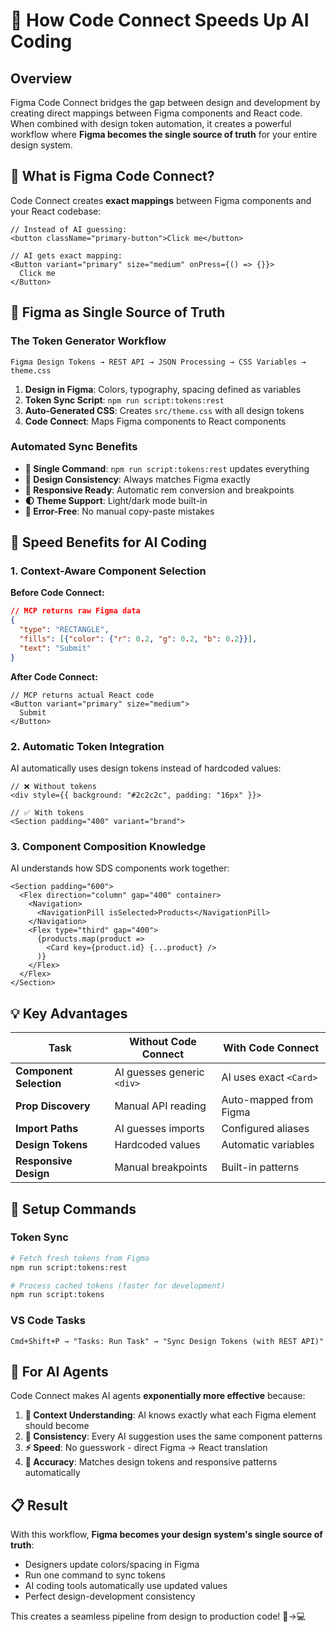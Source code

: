 # 🚀 How Code Connect Speeds Up AI Coding

## Overview

Figma Code Connect bridges the gap between design and development by creating direct mappings between Figma components and React code. When combined with design token automation, it creates a powerful workflow where **Figma becomes the single source of truth** for your entire design system.

## 🔗 What is Figma Code Connect?

Code Connect creates **exact mappings** between Figma components and your React codebase:

```tsx
// Instead of AI guessing:
<button className="primary-button">Click me</button>

// AI gets exact mapping:
<Button variant="primary" size="medium" onPress={() => {}}>
  Click me
</Button>
```

## 🎯 Figma as Single Source of Truth

### The Token Generator Workflow

```mermaid
Figma Design Tokens → REST API → JSON Processing → CSS Variables → theme.css
```

1. **Design in Figma**: Colors, typography, spacing defined as variables
2. **Token Sync Script**: `npm run script:tokens:rest`
3. **Auto-Generated CSS**: Creates `src/theme.css` with all design tokens
4. **Code Connect**: Maps Figma components to React components

### Automated Sync Benefits

- **🔄 Single Command**: `npm run script:tokens:rest` updates everything
- **🎨 Design Consistency**: Always matches Figma exactly
- **📱 Responsive Ready**: Automatic rem conversion and breakpoints
- **🌓 Theme Support**: Light/dark mode built-in
- **💯 Error-Free**: No manual copy-paste mistakes

## 🚀 Speed Benefits for AI Coding

### 1. **Context-Aware Component Selection**

**Before Code Connect:**
```json
// MCP returns raw Figma data
{
  "type": "RECTANGLE", 
  "fills": [{"color": {"r": 0.2, "g": 0.2, "b": 0.2}}],
  "text": "Submit"
}
```

**After Code Connect:**
```tsx
// MCP returns actual React code
<Button variant="primary" size="medium">
  Submit
</Button>
```

### 2. **Automatic Token Integration**

AI automatically uses design tokens instead of hardcoded values:

```tsx
// ❌ Without tokens
<div style={{ background: "#2c2c2c", padding: "16px" }}>

// ✅ With tokens  
<Section padding="400" variant="brand">
```

### 3. **Component Composition Knowledge**

AI understands how SDS components work together:

```tsx
<Section padding="600">
  <Flex direction="column" gap="400" container>
    <Navigation>
      <NavigationPill isSelected>Products</NavigationPill>
    </Navigation>
    <Flex type="third" gap="400">
      {products.map(product => 
        <Card key={product.id} {...product} />
      )}
    </Flex>
  </Flex>
</Section>
```

## 💡 Key Advantages

| Task | Without Code Connect | With Code Connect |
|------|---------------------|-------------------|
| **Component Selection** | AI guesses generic `<div>` | AI uses exact `<Card>` |
| **Prop Discovery** | Manual API reading | Auto-mapped from Figma |
| **Import Paths** | AI guesses imports | Configured aliases |
| **Design Tokens** | Hardcoded values | Automatic variables |
| **Responsive Design** | Manual breakpoints | Built-in patterns |

## 🔧 Setup Commands

### Token Sync
```bash
# Fetch fresh tokens from Figma
npm run script:tokens:rest

# Process cached tokens (faster for development)
npm run script:tokens
```

### VS Code Tasks
```
Cmd+Shift+P → "Tasks: Run Task" → "Sync Design Tokens (with REST API)"
```

## 🎯 For AI Agents

Code Connect makes AI agents **exponentially more effective** because:

1. **🧠 Context Understanding**: AI knows exactly what each Figma element should become
2. **🔄 Consistency**: Every AI suggestion uses the same component patterns  
3. **⚡ Speed**: No guesswork - direct Figma → React translation
4. **🎯 Accuracy**: Matches design tokens and responsive patterns automatically

## 📋 Result

With this workflow, **Figma becomes your design system's single source of truth**:
- Designers update colors/spacing in Figma
- Run one command to sync tokens
- AI coding tools automatically use updated values
- Perfect design-development consistency

This creates a seamless pipeline from design to production code! 🎨→💻